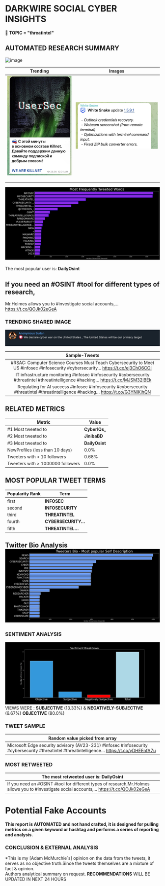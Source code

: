 # DARKWIRE SOCIAL CYBER INSIGHTS 
&#x1F34E; **TOPIC = "threatintel"**

## AUTOMATED RESEARCH SUMMARY
  ![image](darkLogo.png)   

|  Trending  |   Images | 
:-------------------------:|:-------------------------:
|  ![image](assets/threatintel/imageFile1.jpg)     <img width=200/> | ![image](assets/threatintel/imageFile2.jpg) <img width=200/> |   
 
 
![image](assets/threatintel/TWEETS.png)
<br></br>
The most popular user is: **DailyOsint**  
 

## If you need an #OSINT #tool for different types of research,

Mr.Holmes allows you to #investigate social accounts,… https://t.co/QOJk02eGeA 

  




### TRENDING SHARED IMAGE

![image](assets/threatintel/twitterPostedImage.png)



|                **Sample-Tweets**        |
| :-------------: |
| #RSAC: Computer Science Courses Must Teach Cybersecurity to Meet US #infosec #infosecurity #cybersecurity… https://t.co/ej3ChO6COI |
| IT infrastructure monitoring #infosec #infosecurity #cybersecurity #threatintel #threatintelligence #hacking… https://t.co/MJSM32lBEk |
| Regulating for AI success #infosec #infosecurity #cybersecurity #threatintel #threatintelligence #hacking… https://t.co/G3YNIKjhQN |

## RELATED METRICS<br>
| Metric | Value |
| ------------- | ------------- |
| #1 Most tweeted to  | **CyberIQs_** |
| #2 Most tweeted to  | **JinibaBD** |
| #3 Most tweeted to  | **DailyOsint** |
| NewProfiles (less than 10 days) | 0.0%  |
| Tweeters with < 10 followers  | 0.68%|
| Tweeters with > 1000000 followers  | 0.0%  |



## MOST POPULAR TWEET TERMS 


| Popularity Rank  | Term |
| ------------- | ------------- |
| first  | **INFOSEC**  |
| second  | **INFOSECURITY**  |
| third  | **THREATINTEL** |
| fourth  | **CYBERSECURITY…**  |
| fifth  | **THREATINTEL…**  |


## Twitter Bio Analysis![image](assets/threatintel/BIO.png)
### SENTIMENT ANALYSIS
![image](assets/threatintel/sentiment.png)
VIEWS WERE : **SUBJECTIVE**  (13.33%) & **NEGATIVELY-SUBJECTIVE** (6.67%) **OBJECTIVE** (80.0%)

### TWEET SAMPLE 
| Random value picked from array |
| ------------- |
|Microsoft Edge security advisory (AV23-231) #infosec #infosecurity #cybersecurity #threatintel #threatintelligence… https://t.co/yDHEEnfA7u |

### MOST RETWEETED 

| The most retweeted user is: **DailyOsint**  |
| ------------- |
| If you need an #OSINT #tool for different types of research,Mr.Holmes allows you to #investigate social accounts,… https://t.co/QOJk02eGeA |

# Potential Fake Accounts
 

<b> This report is AUTOMATED and not hand crafted, it is designed for pulling metrics on a given keyword or hashtag and performs a series of reporting and analysis.</b>  
### CONCLUSION & EXTERNAL ANALYSIS

*This is my [Adam McMurchie`s] opinion on the data from the tweets, it serves as no objective truth.Since the tweets themselves are a mixture of fact & opinion.<br>
Authors analytical summary on request.
**RECOMMENDATIONS** WILL BE UPDATED IN NEXT  24 HOURS <br>